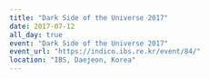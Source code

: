 ```yaml
---
title: "Dark Side of the Universe 2017"
date: 2017-07-12
all_day: true
event: "Dark Side of the Universe 2017"
event_url: "https://indico.ibs.re.kr/event/84/"
location: "IBS, Daejeon, Korea"
---
```

